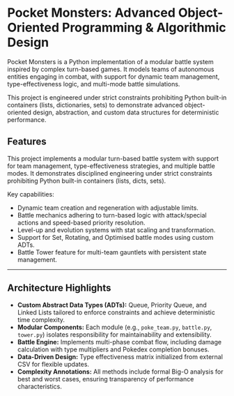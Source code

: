# Pocket Monsters: Advanced Object-Oriented Programming & Algorithmic Design

Pocket Monsters is a Python implementation of a modular battle system inspired by complex turn-based games. It models teams of autonomous entities engaging in combat, with support for dynamic team management, type-effectiveness logic, and multi-mode battle simulations.

This project is engineered under strict constraints prohibiting Python built-in containers (lists, dictionaries, sets) to demonstrate advanced object-oriented design, abstraction, and custom data structures for deterministic performance.

## Features

This project implements a modular turn-based battle system with support for team management, type-effectiveness strategies, and multiple battle modes. It demonstrates disciplined engineering under strict constraints prohibiting Python built-in containers (lists, dicts, sets).

Key capabilities:  
- Dynamic team creation and regeneration with adjustable limits.  
- Battle mechanics adhering to turn-based logic with attack/special actions and speed-based priority resolution.  
- Level-up and evolution systems with stat scaling and transformation.  
- Support for Set, Rotating, and Optimised battle modes using custom ADTs.  
- Battle Tower feature for multi-team gauntlets with persistent state management.

---

## Architecture Highlights

- **Custom Abstract Data Types (ADTs):** Queue, Priority Queue, and Linked Lists tailored to enforce constraints and achieve deterministic time complexity.  
- **Modular Components:** Each module (e.g., `poke_team.py`, `battle.py`, `tower.py`) isolates responsibility for maintainability and extensibility.  
- **Battle Engine:** Implements multi-phase combat flow, including damage calculation with type multipliers and Pokedex completion bonuses.  
- **Data-Driven Design:** Type effectiveness matrix initialized from external CSV for flexible updates.  
- **Complexity Annotations:** All methods include formal Big-O analysis for best and worst cases, ensuring transparency of performance characteristics.